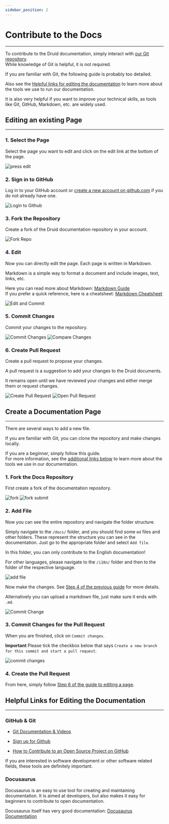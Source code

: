 ```yaml
---
sidebar_position: 2
---
```


# Contribute to the Docs

---

To contribute to the Druid documentation, simply interact with [our Git repository](https://github.com/highcard-dev/docs).  
While knowledge of Git is helpful, it is not required.

If you are familiar with Git, the following guide is probably too detailed.

Also see the [Helpful links for editing the documentation](#helpful-links-for-editing-the-documentation) to learn more about the tools we use to run our documentation.

It is also very helpful if you want to improve your technical skills, as tools like Git, GitHub, Markdown, etc. are widely used.

## Editing an existing Page

---

### 1. Select the Page

Select the page you want to edit and click on the edit link at the bottom of the page.

![press edit](/img/contribute/1-start.png)

### 2. Sign in to GitHub

Log in to your GitHub account or [create a new account on github.com](https://github.com/signup) if you do not already have one.

![Login to Github](/img/contribute/2-login.png)

### 3. Fork the Repository

Create a fork of the Druid documentation repository in your account.

![Fork Repo](/img/contribute/3-fork.png)

### 4. Edit

Now you can directly edit the page. Each page is written in Markdown.

Markdown is a simple way to format a document and include images, text, links, etc.

Here you can read more about Markdown: [Markdown Guide](https://www.markdownguide.org/)  
If you prefer a quick reference, here is a cheatsheet: [Markdown Cheatsheet](https://www.markdownguide.org/cheat-sheet/)

![Edit and Commit](/img/contribute/4-edit.png)

### 5. Commit Changes

Commit your changes to the repository.

![Commit Changes](/img/contribute/5-commit.png)
![Compare Changes](/img/contribute/6-commit-preview.png)

### 6. Create Pull Request

Create a pull request to propose your changes.

A pull request is a suggestion to add your changes to the Druid documents.

It remains open until we have reviewed your changes and either merge them or request changes.

![Create Pull Request](/img/contribute/7-pr-create.png)
![Open Pull Request](/img/contribute/8-pr-preview.png)

## Create a Documentation Page

---

There are several ways to add a new file.

If you are familiar with Git, you can clone the repository and make changes locally.

If you are a beginner, simply follow this guide.  
For more information, see the [additional links below](#helpful-links-for-editing-the-documentation) to learn more about the tools we use in our documentation.

### 1. Fork the Docs Repository

First create a fork of the documentation repository.

![fork](/img/contribute/add/1-fork.png)
![fork submit](/img/contribute/add/2-fork-submit.png)

### 2. Add File

Now you can see the entire repository and navigate the folder structure.

Simply navigate to the `/docs/` folder, and you should find some `md` files and other folders. These represent the structure you can see in the documentation. Just go to the appropriate folder and select `Add file`.

In this folder, you can only contribute to the English documentation!

For other languages, please navigate to the `/i18n/` folder and then to the folder of the respective language.

![add file](/img/contribute/add/3-add-file.png)

Now make the changes. See [Step 4 of the previous guide](#4-edit) for more details.

Alternatively you can upload a markdown file, just make sure it ends with
`.md`.

![Commit Change](/img/contribute/add/4-submit-file.png)

### 3. Commit Changes for the Pull Request

When you are finished, click on `Commit changes`.

**Important** Please tick the checkbox below that says `Create a new branch for this commit and start a pull request`.

![commit changes](/img/contribute/add/5-commit-pr.png)

### 4. Create the Pull Request

From here, simply follow [Step 6 of the guide to editing a page](#6-create-pull-request).

## Helpful Links for Editing the Documentation

---

### GitHub & Git

- [Git Documentation & Videos](https://git-scm.com/doc)

- [Sign up for Github](https://github.com/signup)

- [How to Contribute to an Open Source Project on GitHub](https://egghead.io/courses/how-to-contribute-to-an-open-source-project-on-github)

If you are interested in software development or other software related fields, these tools are definitely important.

### Docusaurus

Docusaurus is an easy to use tool for creating and maintaining documentation.
It is aimed at developers, but also makes it easy for beginners to contribute to open documentation.

Docusaurus itself has very good documentation: [Docusaurus Documentation](https://docusaurus.io/)
